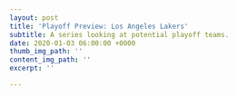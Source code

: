 ```yaml
---
layout: post
title: 'Playoff Preview: Los Angeles Lakers'
subtitle: A series looking at potential playoff teams.
date: 2020-01-03 06:00:00 +0000
thumb_img_path: ''
content_img_path: ''
excerpt: ''

---
```

